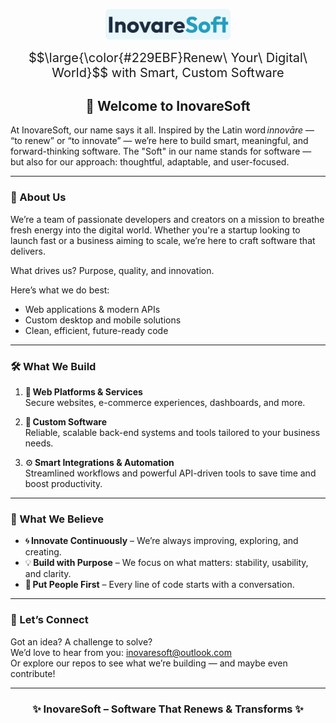 <p align="center">
  <img src="https://github.com/InovareSoft/.github/blob/main/profile/images/InovareSoft-Logo.svg" alt="InovareSoft Logo" style="max-width: 200px; height: auto;" />
</p>

<p align="center" style="font-size:20px; margin-top:0;">
  $$\large{\color{#229EBF}Renew\ Your\ Digital\ World}$$ with Smart, Custom Software
</p>

<h2 align="center">🚀 Welcome to InovareSoft</h2>

At InovareSoft, our name says it all. Inspired by the Latin word <em>innovāre</em> — “to renew” or “to innovate” — we’re here to build smart, meaningful, and forward-thinking software. The "Soft" in our name stands for software — but also for our approach: thoughtful, adaptable, and user-focused.

---

### 🌟 About Us

We’re a team of passionate developers and creators on a mission to breathe fresh energy into the digital world. Whether you're a startup looking to launch fast or a business aiming to scale, we’re here to craft software that delivers.

What drives us? Purpose, quality, and innovation.

Here’s what we do best:

- Web applications & modern APIs  
- Custom desktop and mobile solutions  
- Clean, efficient, future-ready code

---

### 🛠 What We Build

1. 🧱 <strong>Web Platforms & Services</strong>  
   Secure websites, e-commerce experiences, dashboards, and more.

2. 💼 <strong>Custom Software</strong>  
   Reliable, scalable back-end systems and tools tailored to your business needs.

3. ⚙️ <strong>Smart Integrations & Automation</strong>  
   Streamlined workflows and powerful API-driven tools to save time and boost productivity.

---

### 🧩 What We Believe

- 🌀 <strong>Innovate Continuously</strong> – We’re always improving, exploring, and creating.  
- 💡 <strong>Build with Purpose</strong> – We focus on what matters: stability, usability, and clarity.  
- 🤝 <strong>Put People First</strong> – Every line of code starts with a conversation.

---

### 🤝 Let’s Connect

Got an idea? A challenge to solve?  
We’d love to hear from you: [inovaresoft@outlook.com](mailto:inovaresoft@outlook.com)  
Or explore our repos to see what we’re building — and maybe even contribute!

---

<h3 align="center">✨ InovareSoft – Software That Renews & Transforms ✨</h3>
